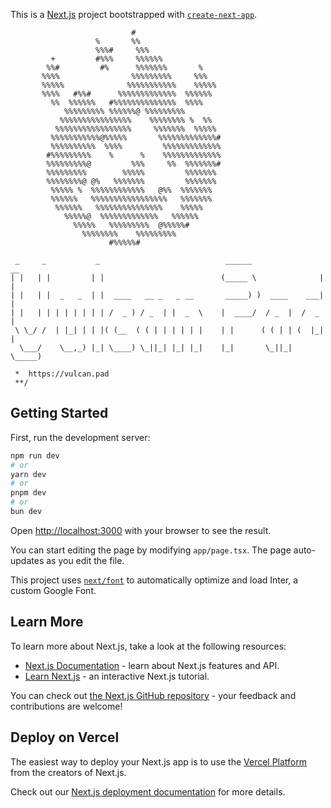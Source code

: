 This is a [Next.js](https://nextjs.org/) project bootstrapped with [`create-next-app`](https://github.com/vercel/next.js/tree/canary/packages/create-next-app).

```
                           #                           
                   %       %%                          
                   %%%#     %%%                        
         +         #%%%     %%%%%%                        
        %%#         #%      %%%%%%%       %              
       %%%%                %%%%%%%%%     %%%  
       %%%%%              %%%%%%%%%%%    %%%%%  
       %%%%   #%%#      %%%%%%%%%%%%%  %%%%%%   
         %%  %%%%%%   #%%%%%%%%%%%%%%  %%%% 
            %%%%%%%%% %%%%%%@ %%%%%%%%%     
           %%%%%%%%%%%%%%%%    %%%%%%%% %  %% 
          %%%%%%%%%%%%%%%%%     %%%%%%%  %%%%% 
         %%%%%%%%%%%@%%%%%       %%%%%%%%%%%%%#
         %%%%%%%%%%  %%%%         %%%%%%%%%%%%%
        #%%%%%%%%%    %      %    %%%%%%%%%%%%%
        %%%%%%%%%@         %%%     %%  %%%%%%%#          
        %%%%%%%%%        %%%%%         %%%%%%%           
        %%%%%%%%@ @%   %%%%%%%         %%%%%%%           
         %%%%% %  %%%%%%%%%%%%   @%%  %%%%%%%            
         %%%%%%   %%%%%%%%%%%%%%%%%   %%%%%%%            
          %%%%%%   %%%%%%%%%%%%%%%    %%%%%              
            %%%%%@  %%%%%%%%%%%%%   %%%%%%               
              %%%%%   %%%%%%%%%  @%%%%%#                 
                %%%%%%%%    %%%%%%%%%                    
                      #%%%%%#  

 _     _           _                            ______               __          
| |   | |         | |                          (_____ \              | |   
| |   | |  _   _  | |  ____   __ _   _ __       _____) )  ____    ___| |  
| |   | | | | | | | | /  _ ) / _  | |  _  \    |  ____/  / _  |  /  _  |  
 \ \_/ /  | |_| | | |( (__  ( ( | | | | | |    | |      ( ( | | (  |_| |  
  \___/    \__,_) |_| \____) \_||_| |_| |_|    |_|       \_||_|  \_____) 

 *  https://vulcan.pad
 **/     

```

## Getting Started

First, run the development server:

```bash
npm run dev
# or
yarn dev
# or
pnpm dev
# or
bun dev
```

Open [http://localhost:3000](http://localhost:3000) with your browser to see the result.

You can start editing the page by modifying `app/page.tsx`. The page auto-updates as you edit the file.

This project uses [`next/font`](https://nextjs.org/docs/basic-features/font-optimization) to automatically optimize and load Inter, a custom Google Font.

## Learn More

To learn more about Next.js, take a look at the following resources:

- [Next.js Documentation](https://nextjs.org/docs) - learn about Next.js features and API.
- [Learn Next.js](https://nextjs.org/learn) - an interactive Next.js tutorial.

You can check out [the Next.js GitHub repository](https://github.com/vercel/next.js/) - your feedback and contributions are welcome!

## Deploy on Vercel

The easiest way to deploy your Next.js app is to use the [Vercel Platform](https://vercel.com/new?utm_medium=default-template&filter=next.js&utm_source=create-next-app&utm_campaign=create-next-app-readme) from the creators of Next.js.

Check out our [Next.js deployment documentation](https://nextjs.org/docs/deployment) for more details.
